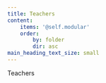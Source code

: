 ```yaml
---
title: Teachers
content:
    items: '@self.modular'
    order:
        by: folder
        dir: asc
main_heading_text_size: small
---
```


Teachers